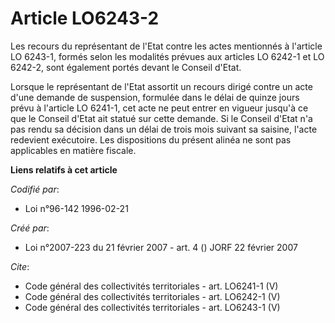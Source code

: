 # Article LO6243-2

Les recours du représentant de l'Etat contre les actes mentionnés à l'article LO 6243-1, formés selon les modalités prévues
aux articles LO 6242-1 et LO 6242-2, sont également portés devant le Conseil d'Etat. 

Lorsque le représentant de l'Etat assortit un recours dirigé contre un acte d'une demande de suspension, formulée dans le
délai de quinze jours prévu à l'article LO 6241-1, cet acte ne peut entrer en vigueur jusqu'à ce que le Conseil d'Etat ait
statué sur cette demande. Si le Conseil d'Etat n'a pas rendu sa décision dans un délai de trois mois suivant sa saisine,
l'acte redevient exécutoire. Les dispositions du présent alinéa ne sont pas applicables en matière fiscale.

**Liens relatifs à cet article**

_Codifié par_:

  - Loi n°96-142 1996-02-21

_Créé par_:

  - Loi n°2007-223 du 21 février 2007 - art. 4 () JORF 22 février 2007

_Cite_:

  - Code général des collectivités territoriales - art. LO6241-1 (V)
  - Code général des collectivités territoriales - art. LO6242-1 (V)
  - Code général des collectivités territoriales - art. LO6243-1 (V)
